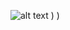 ![alt text](![chai-coffee](https://github.com/user-attachments/assets/71e0ea16-2093-4d20-87ea-fefd2a6035f3)
)
)
)
